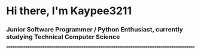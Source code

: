 # Hi there, I'm Kaypee3211
### Junior Software Programmer / Python Enthusiast, currently studying Technical Computer Science
<hr style="border: 0.5px dashed #888;">
